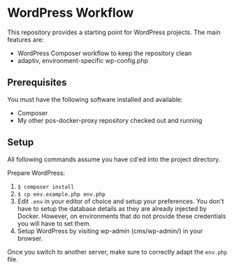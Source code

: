 # WordPress Workflow

This repository provides a starting point for WordPress projects. The main features are:
* WordPress Composer workflow to keep the repository clean
* adaptiv, environment-specific wp-config.php

## Prerequisites

You must have the following software installed and available:
* Composer
* My other pos-docker-proxy repository checked out and running

## Setup

All following commands assume you have cd'ed into the project directory.

Prepare WordPress:
1. `$ composer install`
2. `$ cp env.example.php env.php`
3. Edit `.env` in your editor of choice and setup your preferences. You don't have to setup the database details as they are already injected by Docker. However, on environments that do not provide these credentials you will have to set them.
4. Setup WordPress by visiting wp-admin (cms/wp-admin/) in your browser.

Once you switch to another server, make sure to correctly adapt the `env.php` file.
